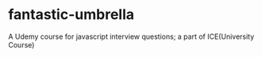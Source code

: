 # fantastic-umbrella
A Udemy course for javascript interview questions; a part of ICE(University Course)
